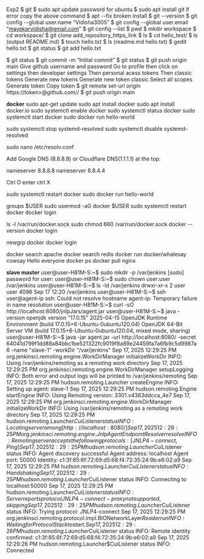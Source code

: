 Exp2
$ git
$ sudo apt update
password for ubuntu
$ sudo apt install git
If error copy the above command $ apt --fix broken install
$ git --version
$ git config --global user.name “Vidisha3005”
$ git config --global user.email “mayekarvidisha@gmail.com”
$ git config --list
$ pwd
$ mkdir workspace
$ cd workspace/
$ git clone add_repository_https_link
$ ls
$ cd hello_test/
 $ ls    (output README.md)
$ touch hello.txt
$ ls             (readme.md hello.txt)
$   gedit hello.txt
$ git status
$ git add hello.txt


$ git status
$ git commit -m “Initial commit”
$ git status
$ git push origin main
Give github username and password
Go to profile then click on settings then developer settings 
Then personal acess tokens
Then classic tokens
Generate new tokens 
Generate new token classic
Select all scopes
Generate token
Copy token
$ git remote set-url origin https://token>@github.com/<username>/<repo>
$ git push origin main


**docker**
sudo apt-get update
sudo apt install docker
sudo apt install docker.io
sudo systemctl enable docker
sudo systemctl status docker
sudo systemctl start docker
sudo docker run hello-world



sudo systemctl stop systemd-resolved
sudo systemctl disable systemd-resolved

sudo nano /etc/resolv.conf

Add Google DNS (8.8.8.8) or Cloudflare DNS(1.1.1.1) at the top:


nameserver 8.8.8.8
nameserver 8.8.4.4

Ctrl O   enter ctrl X

sudo systemctl restart docker
sudo docker run hello-world

groups $USER
sudo usermod -aG docker $USER
sudo systemctl restart docker
docker login

ls -l /var/run/docker.sock
sudo chmod 660 /var/run/docker.sock
docker --version
docker login



newgrp docker
docker login

docker search apache
docker search redis
docker run docker/whalesay cowsay Hello everyone 
docker ps
docker pull nginx

**slave master**
user@user-H81M-S:~$ sudo mkdir -p /var/jenkins
[sudo] password for user:
user@user-H81M-S:~$ sudo chown user:user /var/jenkins
user@user-H81M-S:~$ ls -ld /var/jenkins
drwxr-xr-x 2 user user 4096 Sep 17 12:20 /var/jenkins
user@user-H81M-S:~$ ssh user@agent-ip
ssh: Could not resolve hostname agent-ip: Temporary failure in name resolution
user@user-H81M-S:~$ curl -sO http://localhost:8080/jnlpJars/agent.jar
user@user-H81M-S:~$ java -version
openjdk version "17.0.15" 2025-04-15
OpenJDK Runtime Environment (build 17.0.15+6-Ubuntu-0ubuntu120.04)
OpenJDK 64-Bit Server VM (build 17.0.15+6-Ubuntu-0ubuntu120.04, mixed mode, sharing)
user@user-H81M-S:~$ java -jar agent.jar -url http://localhost:8080/ -secret 64041d799f1dd88a84bbc1be521322fc9019f8a89e24459fa7a6fb9c5d9987a6 -name "slave-1" -workDir "/var/jenkins"
Sep 17, 2025 12:29:25 PM org.jenkinsci.remoting.engine.WorkDirManager initializeWorkDir
INFO: Using /var/jenkins/remoting as a remoting work directory
Sep 17, 2025 12:29:25 PM org.jenkinsci.remoting.engine.WorkDirManager setupLogging
INFO: Both error and output logs will be printed to /var/jenkins/remoting
Sep 17, 2025 12:29:25 PM hudson.remoting.Launcher createEngine
INFO: Setting up agent: slave-1
Sep 17, 2025 12:29:25 PM hudson.remoting.Engine startEngine
INFO: Using Remoting version: 3301.v4363ddcca_4e7
Sep 17, 2025 12:29:25 PM org.jenkinsci.remoting.engine.WorkDirManager initializeWorkDir
INFO: Using /var/jenkins/remoting as a remoting work directory
Sep 17, 2025 12:29:25 PM hudson.remoting.Launcher$CuiListener status
INFO: Locating server among [http://localhost:8080/]
Sep 17, 2025 12:29:25 PM org.jenkinsci.remoting.engine.JnlpAgentEndpointResolver resolve
INFO: Remoting server accepts the following protocols: [JNLP4-connect, Ping]
Sep 17, 2025 12:29:25 PM hudson.remoting.Launcher$CuiListener status
INFO: Agent discovery successful
  Agent address: localhost
  Agent port:    50000
  Identity:      c1:3f:85:6f:72:69:d5:68:f4:72:35:24:9b:e6:02:a9
Sep 17, 2025 12:29:25 PM hudson.remoting.Launcher$CuiListener status
INFO: Handshaking
Sep 17, 2025 12:29:25 PM hudson.remoting.Launcher$CuiListener status
INFO: Connecting to localhost:50000
Sep 17, 2025 12:29:25 PM hudson.remoting.Launcher$CuiListener status
INFO: Server reports protocol JNLP4-connect-proxy not supported, skipping
Sep 17, 2025 12:29:25 PM hudson.remoting.Launcher$CuiListener status
INFO: Trying protocol: JNLP4-connect
Sep 17, 2025 12:29:25 PM org.jenkinsci.remoting.protocol.impl.BIONetworkLayer$Reader run
INFO: Waiting for ProtocolStack to start.
Sep 17, 2025 12:29:26 PM hudson.remoting.Launcher$CuiListener status
INFO: Remote identity confirmed: c1:3f:85:6f:72:69:d5:68:f4:72:35:24:9b:e6:02:a9
Sep 17, 2025 12:29:26 PM hudson.remoting.Launcher$CuiListener status
INFO: Connected
